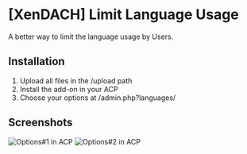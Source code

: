 # [XenDACH] Limit Language Usage

A better way to limit the language usage by Users.

## Installation

1. Upload all files in the /upload path
2. Install the add-on in your ACP
3. Choose your options at /admin.php?languages/

## Screenshots

![Options#1 in ACP](https://maxcdn.it-maku.com/git/llu/QuickChoice.png)
![Options#2 in ACP](https://maxcdn.it-maku.com/git/llu/LanguageOptions.png)
